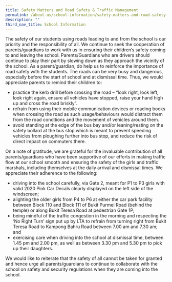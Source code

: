 ```yaml
---
title: Safety Matters and Road Safety & Traffic Management
permalink: /about-us/school-information/safety-matters-and-road-safety-n-traffic-management/
description: ""
third_nav_title: School Information
---
```

The safety of our students using roads leading to and from the school is our priority and the responsibility of all. We continue to seek the cooperation of parents/guardians to work with us in ensuring their children’s safety coming to and leaving the school. Parents/Guardians who are drivers should continue to play their part by slowing down as they approach the vicinity of the school. As a parent/guardian, do help us to reinforce the importance of road safety with the students. The roads can be very busy and dangerous, especially before the start of school and at dismissal time. Thus, we would appreciate parents to remind their children to: 

* practice the kerb drill before crossing the road – “look right, look left, look right again, ensure all vehicles have stopped, raise your hand high up and cross the road briskly”. 
* refrain from using their mobile communication devices or reading books when crossing the road as such usage/behaviours would distract them from the road conditions and the movement of vehicles around them.
* avoid standing at the edge of the bus bay and/or leaning/resting on the safety bollard at the bus stop which is meant to prevent speeding vehicles from ploughing further into bus stop, and reduce the risk of direct impact on commuters there. 

On a note of gratitude, we are grateful for the invaluable contribution of all parents/guardians who have been supportive of our efforts in making traffic flow at our school smooth and ensuring the safety of the girls and traffic marshals, including themselves at the daily arrival and dismissal times. We appreciate their adherence to the following: 

* driving into the school carefully, via Gate 2, meant for P1 to P3 girls with valid 2020 Pink Car Decals clearly displayed on the left side of the windscreen; 
* alighting the older girls from P4 to P6 at either the car park facility between Block 110 and Block 111 of Bukit Purmei Road (behind the temple) or along Bukit Teresa Road at pedestrian Gate 1P; 
* being mindful of the traffic congestion in the morning and respecting the ‘No Right Turn’ sign put up by LTA to refrain from turning right from Bukit Teresa Road to Kampong Bahru Road between 7.00 am and 7.30 am; and 
* exercising care when driving into the school at dismissal time, between 1.45 pm and 2.00 pm, as well as between 3.30 pm and 5.30 pm to pick up their daughters. 

We would like to reiterate that the safety of all cannot be taken for granted and hence urge all parents/guardians to continue to collaborate with the school on safety and security regulations when they are coming into the school.